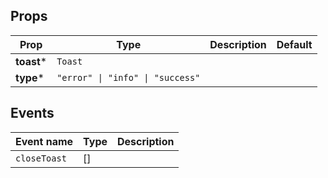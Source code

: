 <!-- This file is automatically generated, do not edit manually. -->

## Props

| Prop | Type | Description | Default |
| ---- | ---- | ----------- | ------- |
| **toast*** | `Toast` |  |  |
| **type*** | `"error" \| "info" \| "success"` |  |  |


## Events

| Event name | Type | Description |
| ---------- | ---- | ----------- |
| `closeToast` | [] |  |

